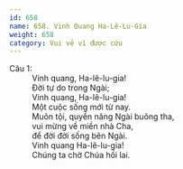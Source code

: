 ```yaml
---
id: 658
name: 658. Vinh Quang Ha-Lê-Lu-Gia
weight: 658
category: Vui vẻ vì được cứu
---
```

<dl><dt>Câu 1:</dt><dd data-verse="1">Vinh quang, Ha-lê-lu-gia! <br/>Ðời tự do trong Ngài; <br/>Vinh quang, Ha-lê-lu-gia! <br/>Một cuộc sống mới từ nay. <br/>Muôn tội, quyền năng Ngài buông tha, <br/>vui mừng về miền nhà Cha, <br/>để đời đời sống bên Ngài. <br/>Vinh quang Ha-lê-lu-gia! <br/>Chúng ta chờ Chúa hồi lai. </dd></dl>
